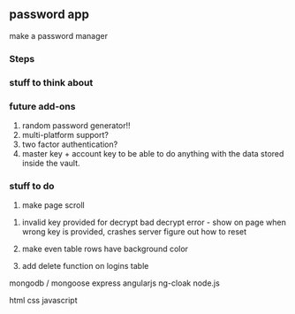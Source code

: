 ## password app

make a password manager

### Steps


### stuff to think about


### future add-ons

1. random password generator!!
2. multi-platform support?
3. two factor authentication?
4. master key + account key to be able to do anything with the data stored inside the vault.


### stuff to do
<!-- 1. save email to DB -->
<!-- 2. app.get to get data of a specific user from database -->
<!-- 3. ng-repeat to specific data to display on page -->
<!-- 3. User.update encrypted stuff in /data
  a. uncomment .update code and test
  b. make else statement that saves when no user is matched -->
<!-- 4. figure out ng-show -->
<!-- 5. break out create account and unlock -->
1. make page scroll
<!-- 2. form validation -->

<!-- 1. make invalid email show on page -->
1. invalid key provided for decrypt bad decrypt error - show on page when wrong key is provided, crashes server figure out how to reset
<!-- 2. on page reload, hidden divs show up -->
<!-- 2. add account has already been clicked, when another account is added, doesn't call $scope.unlock -->
<!-- 2. add new data for existing user -->
<!-- 3. when create button is hit and email already exists, showForm should not show up -->
2. make even table rows have background color
<!-- 4. reset $scope fields in form when save is hit. -->
<!-- 5. error when a user exists and unlock is clicked, but logins in db is none. figure out if statement logic -->
<!-- 5. form validation -->
3. add delete function on logins table

mongodb / mongoose
express
angularjs
  ng-cloak
node.js

html
css
javascript
